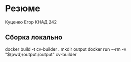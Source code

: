 # Резюме

Куценко Егор
КНАД 242

## Сборка локально

docker build -t cv-builder .
mkdir output
docker run --rm -v "$(pwd)/output:/output" cv-builder
